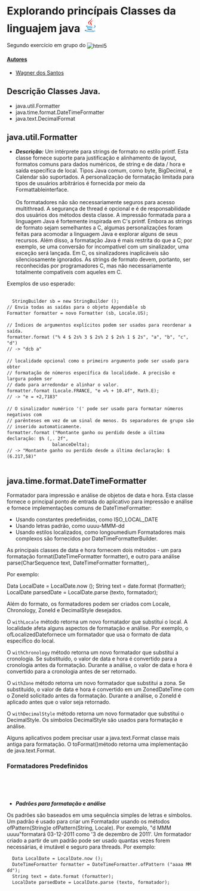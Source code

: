    # Explorando princípais Classes da linguajem java <img src="https://raw.githubusercontent.com/devicons/devicon/master/icons/java/java-original.svg" alt="java" width="40" height="40"/> </a>
<div style="display: inline_block">
Segundo exercício em grupo do <img  align="center" alt="html5" src="https://img.shields.io/static/v1?label=DevSchool&message=MJV&color=blueviolet"/>  <a href="https://www.java.com" target="_blank"> 
  
  #### Autores
- [Wagner dos Santos ](https://github.com/wbatista985)
  
 ## Descrição Classes Java.
  
- java.util.Formatter
- java.time.format.DateTimeFormatter
- java.text.DecimalFormat  
 
 ## java.util.Formatter 
   * **_Descrição:_** Um intérprete para strings de formato no estilo printf. Esta classe fornece suporte para justificação e alinhamento de layout, formatos comuns para dados numéricos, de string e de data / hora e saída específica de local. Tipos Java comum, como byte, BigDecimal, e Calendar são suportados. A personalização de formatação limitada para tipos de usuários arbitrários é fornecida por meio da Formattableinterface.<br><br>
Os formatadores não são necessariamente seguros para acesso multithread. A segurança de thread é opcional e é de responsabilidade dos usuários dos métodos desta classe.
A impressão formatada para a linguagem Java é fortemente inspirada em C's printf. Embora as strings de formato sejam semelhantes a C, algumas personalizações foram feitas para     acomodar a linguagem Java e explorar alguns de seus recursos. Além disso, a formatação Java é mais restrita do que a C; por exemplo, se uma conversão for incompatível com um       sinalizador, uma exceção será lançada. Em C, os sinalizadores inaplicáveis são silenciosamente ignorados. As strings de formato devem, portanto, ser reconhecidas por               programadores C, mas não necessariamente totalmente compatíveis com aqueles em C.

 Exemplos de uso esperado:
   
   ````
   
     StringBuilder sb = new StringBuilder ();
   // Envia todas as saídas para o objeto Appendable sb
   Formatter formatter = novo Formatter (sb, Locale.US);

   // Índices de argumentos explícitos podem ser usados para reordenar a saída.
   formatter.format ("% 4 $ 2s% 3 $ 2s% 2 $ 2s% 1 $ 2s", "a", "b", "c", "d")
   // -> "dcb a"

   // localidade opcional como o primeiro argumento pode ser usado para obter
   // formatação de números específica da localidade. A precisão e largura podem ser
   // dado para arredondar e alinhar o valor.
   formatter.format (Locale.FRANCE, "e =% + 10.4f", Math.E);
   // -> "e = +2,7183"

   // O sinalizador numérico '(' pode ser usado para formatar números negativos com
   // parênteses em vez de um sinal de menos. Os separadores de grupo são
   // inserido automaticamente.
   formatter.format ("Montante ganho ou perdido desde a última declaração: $% (,. 2f",
                    balanceDelta);
   // -> "Montante ganho ou perdido desde a última declaração: $ (6.217,58)"
   
   
   ````
   
   ## java.time.format.DateTimeFormatter
   
   Formatador para impressão e análise de objetos de data e hora.
Esta classe fornece o principal ponto de entrada do aplicativo para impressão e análise e fornece implementações comuns de DateTimeFormatter:

   - Usando constantes predefinidas, como ISO_LOCAL_DATE
   - Usando letras padrão, como uuuu-MMM-dd
   - Usando estilos localizados, como longoumedium
Formatadores mais complexos são fornecidos por DateTimeFormatterBuilder.

As principais classes de data e hora fornecem dois métodos - um para formatação format(DateTimeFormatter formatter), e outro para análise parse(CharSequence text, DateTimeFormatter formatter),.

Por exemplo:

  Data LocalDate = LocalDate.now ();
  String text = date.format (formatter);
  LocalDate parsedDate = LocalDate.parse (texto, formatador);
 
Além do formato, os formatadores podem ser criados com Locale, Chronology, ZoneId e DecimalStyle desejados.

O `withLocale` método retorna um novo formatador que substitui o local. A localidade afeta alguns aspectos de formatação e análise. Por exemplo, o ofLocalizedDatefornece um formatador que usa o formato de data específico do local.

O `withChronology` método retorna um novo formatador que substitui a cronologia. Se substituído, o valor de data e hora é convertido para a cronologia antes da formatação. Durante a análise, o valor de data e hora é convertido para a cronologia antes de ser retornado.

O `withZone` método retorna um novo formatador que substitui a zona. Se substituído, o valor de data e hora é convertido em um ZonedDateTime com o ZoneId solicitado antes da formatação. Durante a análise, o ZoneId é aplicado antes que o valor seja retornado.

O `withDecimalStyle` método retorna um novo formatador que substitui o DecimalStyle. Os símbolos DecimalStyle são usados para formatação e análise.

Alguns aplicativos podem precisar usar a java.text.Format classe mais antiga para formatação. O toFormat()método retorna uma implementação de java.text.Format.

### Formatadores Predefinidos  
   <div style="display: inline_block"><br/>
<img  align="center" alt="" src="https://i.imgur.com/phWcDAg.jpeg"/>
</div><br/>
   
  * **_Padrões para formatação e análise_**
   
Os padrões são baseados em uma sequência simples de letras e símbolos. Um padrão é usado para criar um Formatador usando os métodos ofPattern(String)e ofPattern(String, Locale). Por exemplo, "d MMM uuuu"formatará 03-12-2011 como '3 de dezembro de 2011'. Um formatador criado a partir de um padrão pode ser usado quantas vezes forem necessárias, é imutável e seguro para threads.
Por exemplo:

```
  Data LocalDate = LocalDate.now ();
  DateTimeFormatter formatter = DateTimeFormatter.ofPattern ("aaaa MM dd");
  String text = date.format (formatter);
  LocalDate parsedDate = LocalDate.parse (texto, formatador);
   
```



